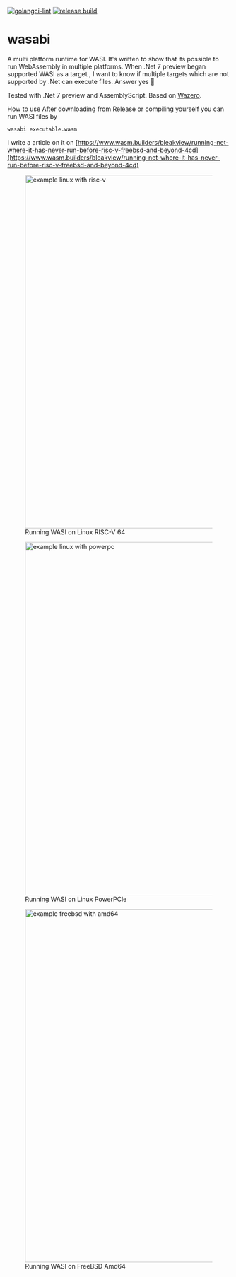 [![golangci-lint](https://github.com/bleakview/wasabi/actions/workflows/golanglint.yml/badge.svg)](https://github.com/bleakview/wasabi/actions/workflows/golanglint.yml) [![release build](https://github.com/bleakview/wasabi/actions/workflows/releasebuild.yml/badge.svg)](https://github.com/bleakview/wasabi/actions/workflows/releasebuild.yml)
# wasabi
A multi platform runtime for WASI. It's written to show that its possible to run WebAssembly in multiple platforms. When .Net 7 preview began supported WASI as a target , I want to know if multiple targets which are not supported by .Net can execute files. Answer yes 🙂

Tested with .Net 7 preview and AssemblyScript. Based on [Wazero](https://github.com/tetratelabs/wazero/).

How to use
After downloading from Release or compiling yourself you can run WASI  files by
```
wasabi executable.wasm
```
I write a article on it on [https://www.wasm.builders/bleakview/running-net-where-it-has-never-run-before-risc-v-freebsd-and-beyond-4cd](https://www.wasm.builders/bleakview/running-net-where-it-has-never-run-before-risc-v-freebsd-and-beyond-4cd)

<figure>
<img src="https://bleakview.github.io/git/wasabi/images/linux_riscv64.jpg" alt="example linux with risc-v" width="800"/>
<figcaption>Running WASI on Linux RISC-V 64</figcaption>
</figure>
<figure>
<img src="https://bleakview.github.io/git/wasabi/images/linux_ppc64le.jpg" alt="example linux with powerpc" width="800"/>
<figcaption>Running WASI on Linux PowerPCle</figcaption>
</figure>
<figure>
<img src="https://bleakview.github.io/git/wasabi/images/freebsd_amd64.jpg" alt="example freebsd with amd64" width="800"/>
    <figcaption>Running WASI on FreeBSD Amd64</figcaption>
</figure>

